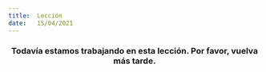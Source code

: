 ```yaml
---
title:  Lección
date:   15/04/2021
---
```


### <center>Todavía estamos trabajando en esta lección. Por favor, vuelva más tarde.</center>